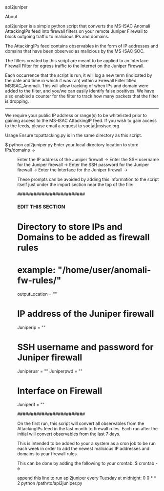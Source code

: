 api2juniper

About

api2juniper is a simple python script that converts the MS-ISAC Anomali AttackingIPs feed into firewall filters on your remote Juniper Firewall to block outgoing traffic to malicious IPs and domains.

The AttackingIPs feed contains observables in the form of IP addresses and domains that have been observed as malicious by the MS-ISAC SOC.

The filters created by this script are meant to be applied to an Interface Firewall Filter for egress traffic to the Internet on the Juniper Firewall.

Each occurrence that the script is run, it will log a new term (indicated by the date and time in which it was ran) within a Firewall Filter titled MSISAC_Anomali. This will allow tracking of when IPs and domain were added to the filter, and you/we can easily identify false positives. We have also enabled a counter for the filter to track how many packets that the filter is dropping.

*******************************

We require your public IP address or range(s) to be whitelisted prior to gaining access to the MS-ISAC AttackingIP feed.
If you wish to gain access to the feeds, please email a request to soc|at|msisac.org.

Usage
Ensure topattacking.py is in the same directory as this script.

$ python api2juniper.py
Enter your local directory location to store IPs/domains -> <dir>
Enter the IP address of the Juniper firewall -> <ip>
Enter the SSH username for the Juniper firewall -> <username>
Enter the SSH password for the Juniper firewall -> <password>
Enter the Interface for the Juniper firewall -> <interface>

These prompts can be avoided by adding this information to the script itself just under the import section near the top of the file:

#########################
### EDIT THIS SECTION ###

# Directory to store IPs and Domains to be added as firewall rules
# example: "/home/user/anomali-fw-rules/"
outputLocation = ""

# IP address of the Juniper firewall
Juniperip = ""

# SSH username and password for Juniper firewall
Juniperusr = ""
Juniperpwd = ""

# Interface on Firewall
Juniperif = ""

#########################


On the first run, this script will convert all observables from the AttackingIPs feed in the last month to firewall rules.
Each run after the initial will convert observables from the last 7 days.

This is intended to be added to your a system as a cron job to be run each week in order to add the newest malicious IP addresses and domains to your firewall rules.

This can be done by adding the following to your crontab:
$ crontab -e

append this line to run api2juniper every Tuesday at midnight:
0 0 * * 2 python /path/to/api2juniper.py